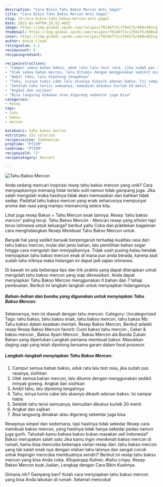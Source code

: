 ```yaml
---
description: "Cara Bikin Tahu Bakso Mercon Anti Gagal"
title: "Cara Bikin Tahu Bakso Mercon Anti Gagal"
slug: 24-cara-bikin-tahu-bakso-mercon-anti-gagal
date: 2021-02-04T04:19:53.402Z
image: https://img-global.cpcdn.com/recipes/f0146f72c17041f5/680x482cq70/tahu-bakso-mercon-foto-resep-utama.jpg
thumbnail: https://img-global.cpcdn.com/recipes/f0146f72c17041f5/680x482cq70/tahu-bakso-mercon-foto-resep-utama.jpg
cover: https://img-global.cpcdn.com/recipes/f0146f72c17041f5/680x482cq70/tahu-bakso-mercon-foto-resep-utama.jpg
author: Annie Lloyd
ratingvalue: 4.2
reviewcount: 6
recipeingredient:

recipeinstructions:
- "Campur semua bahan bakso, aduk rata lalu test rasa, jika sudah pas rasanya, sisihkan"
- "Ulek semua bahan mercon, lalu ditumis dengan menggunakan sedikit minyak goreng. Angkat dan sisihkan"
- "Ambil tahu, lalu dipotong tengahnya"
- "Tahu, isinya tumis cabe lalu atasnya dikasih adonan bakso. Isi sampai habis"
- "Setelah tahu terisi semuanya, kemudian dikukus kurleb 20 menit."
- "Angkat dan sajikan"
- "Bisa langsung dimakan atau digoreng sebentar juga bisa"
categories:
- Resep
tags:
- tahu
- bakso
- mercon

katakunci: tahu bakso mercon 
nutrition: 151 calories
recipecuisine: Indonesian
preptime: "PT15M"
cooktime: "PT35M"
recipeyield: "2"
recipecategory: Dessert

---
```



![Tahu Bakso Mercon](https://img-global.cpcdn.com/recipes/f0146f72c17041f5/680x482cq70/tahu-bakso-mercon-foto-resep-utama.jpg)

Anda sedang mencari inspirasi resep tahu bakso mercon yang unik? Cara menyiapkannya memang tidak terlalu sulit namun tidak gampang juga. Jika salah mengolah maka hasilnya tidak akan memuaskan dan bahkan tidak sedap. Padahal tahu bakso mercon yang enak seharusnya mempunyai aroma dan rasa yang mampu memancing selera kita.

Lihat juga resep Bakso + Tahu Mercon enak lainnya. Resep &#39;tahu bakso mercon&#39; paling teruji. Tahu Bakso Mercon - Mencari resep yang efisien tapi terus istimewa untuk keluarga? berikut yaitu Coba dan praktekan bagaiman cara menghidangkan Resep Membuat Tahu Bakso Mercon untuk.

Banyak hal yang sedikit banyak berpengaruh terhadap kualitas rasa dari tahu bakso mercon, mulai dari jenis bahan, lalu pemilihan bahan segar hingga cara mengolah dan menyajikannya. Tidak usah pusing kalau hendak menyiapkan tahu bakso mercon enak di mana pun anda berada, karena asal sudah tahu triknya maka hidangan ini dapat jadi sajian istimewa.


Di bawah ini ada beberapa tips dan trik praktis yang dapat diterapkan untuk mengolah tahu bakso mercon yang siap dikreasikan. Anda dapat menyiapkan Tahu Bakso Mercon menggunakan 0 bahan dan 7 tahap pembuatan. Berikut ini langkah-langkah untuk menyiapkan hidangannya.

<!--inarticleads1-->

##### Bahan-bahan dan bumbu yang digunakan untuk menyiapkan Tahu Bakso Mercon:



Sebenarnya, tren ini diawali dengan tahu mercon. Category: Uncategorized Tags: tahu bakso, tahu bakso enak, tahu bakso mercon, tahu bakso Nb: Tahu bakso dalam keadaan mentah. Resep Bakso Mercon, Berikut adalah resep Resep Bakso Mercon favorit: Cumi bakso tahu mercon , Ceker &amp; bakso mercon , Bakso Ayam Mercon , Bakso Mercon ala Bunda Zubair. Bahan yang diperlukan Langkah pertama membuat bakso :Masukkan daging sapi yang telah dipotong bersama garam dalam food prosesor. 

<!--inarticleads2-->

##### Langkah-langkah menyiapkan Tahu Bakso Mercon:

1. Campur semua bahan bakso, aduk rata lalu test rasa, jika sudah pas rasanya, sisihkan
1. Ulek semua bahan mercon, lalu ditumis dengan menggunakan sedikit minyak goreng. Angkat dan sisihkan
1. Ambil tahu, lalu dipotong tengahnya
1. Tahu, isinya tumis cabe lalu atasnya dikasih adonan bakso. Isi sampai habis
1. Setelah tahu terisi semuanya, kemudian dikukus kurleb 20 menit.
1. Angkat dan sajikan
1. Bisa langsung dimakan atau digoreng sebentar juga bisa


Resepnya simpel dan sederhana, tapi hasilnya tidak sekedar Resep cara membuat bakso mercon, yang hasilnya tidak hanya sekedar pedas namun juga gurih. Tahukah kamu bahwa bakso bukan masakan asli Indonesia? Bakso merupakan salah satu Jika kamu ingin menikmati bakso mercon di rumah, kamu bisa mencoba beberapa varian resep dari..tahu bakso mercon yang tak kalah enak nya dengan olahan tahu lainnya dan sangat cocok untuk Kepingin mencoba membuatnya sendiri? Berikut ini resep tahu bakso mercon yang bisa Anda coba. #Superapp Kuliner. #tahu crispy. Resep Bakso Mercon buat Jualan, Lengkap dengan Cara Bikin Kuahnya. 

Gimana nih? Gampang kan? Itulah cara menyiapkan tahu bakso mercon yang bisa Anda lakukan di rumah. Selamat mencoba!
